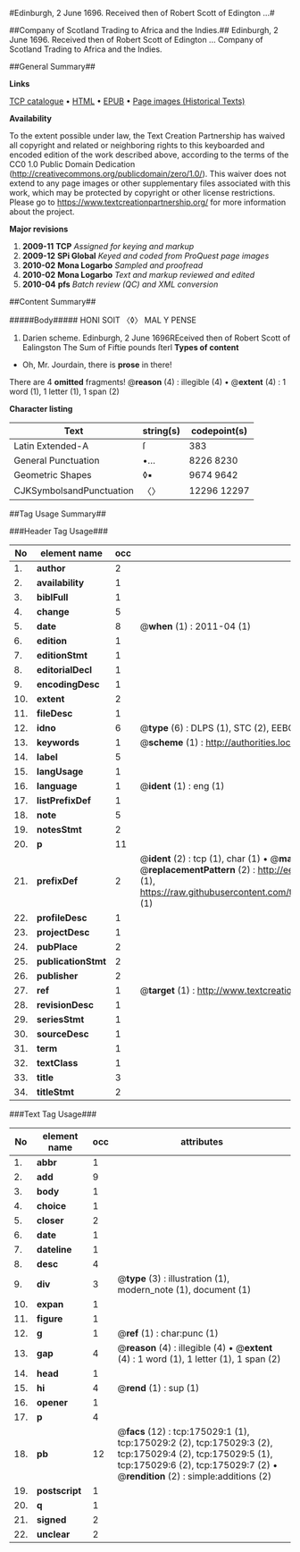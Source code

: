 #Edinburgh, 2 June 1696. Received then of Robert Scott of Edington ...#

##Company of Scotland Trading to Africa and the Indies.##
Edinburgh, 2 June 1696. Received then of Robert Scott of Edington ...
Company of Scotland Trading to Africa and the Indies.

##General Summary##

**Links**

[TCP catalogue](http://www.ota.ox.ac.uk/tcp/)  • 
[HTML](http://tei.it.ox.ac.uk/tcp/Texts-HTML/free/B05/B05109.html)  • 
[EPUB](http://tei.it.ox.ac.uk/tcp/Texts-EPUB/free/B05/B05109.epub) • 
[Page images (Historical Texts)](https://historicaltexts.jisc.ac.uk/eebo-51784620e)

**Availability**

To the extent possible under law, the Text Creation Partnership has waived all copyright and related or neighboring rights to this keyboarded and encoded edition of the work described above, according to the terms of the CC0 1.0 Public Domain Dedication (http://creativecommons.org/publicdomain/zero/1.0/). This waiver does not extend to any page images or other supplementary files associated with this work, which may be protected by copyright or other license restrictions. Please go to https://www.textcreationpartnership.org/ for more information about the project.

**Major revisions**

1. __2009-11__ __TCP__ *Assigned for keying and markup*
1. __2009-12__ __SPi Global__ *Keyed and coded from ProQuest page images*
1. __2010-02__ __Mona Logarbo__ *Sampled and proofread*
1. __2010-02__ __Mona Logarbo__ *Text and markup reviewed and edited*
1. __2010-04__ __pfs__ *Batch review (QC) and XML conversion*

##Content Summary##

#####Body#####
HONI SOIT 〈◊〉 MAL Y PENSE
1. Darien scheme.
Edinburgh, 2 June  1696REceived then of  Robert Scott of Ealingston  The Sum of  Fiftie pounds ſterl
**Types of content**

  * Oh, Mr. Jourdain, there is **prose** in there!

There are 4 **omitted** fragments! 
 @__reason__ (4) : illegible (4)  •  @__extent__ (4) : 1 word (1), 1 letter (1), 1 span (2)

**Character listing**


|Text|string(s)|codepoint(s)|
|---|---|---|
|Latin Extended-A|ſ|383|
|General Punctuation|•…|8226 8230|
|Geometric Shapes|◊▪|9674 9642|
|CJKSymbolsandPunctuation|〈〉|12296 12297|

##Tag Usage Summary##

###Header Tag Usage###

|No|element name|occ|attributes|
|---|---|---|---|
|1.|__author__|2||
|2.|__availability__|1||
|3.|__biblFull__|1||
|4.|__change__|5||
|5.|__date__|8| @__when__ (1) : 2011-04 (1)|
|6.|__edition__|1||
|7.|__editionStmt__|1||
|8.|__editorialDecl__|1||
|9.|__encodingDesc__|1||
|10.|__extent__|2||
|11.|__fileDesc__|1||
|12.|__idno__|6| @__type__ (6) : DLPS (1), STC (2), EEBO-CITATION (1), OCLC (1), VID (1)|
|13.|__keywords__|1| @__scheme__ (1) : http://authorities.loc.gov/ (1)|
|14.|__label__|5||
|15.|__langUsage__|1||
|16.|__language__|1| @__ident__ (1) : eng (1)|
|17.|__listPrefixDef__|1||
|18.|__note__|5||
|19.|__notesStmt__|2||
|20.|__p__|11||
|21.|__prefixDef__|2| @__ident__ (2) : tcp (1), char (1)  •  @__matchPattern__ (2) : ([0-9\-]+):([0-9IVX]+) (1), (.+) (1)  •  @__replacementPattern__ (2) : http://eebo.chadwyck.com/downloadtiff?vid=$1&page=$2 (1), https://raw.githubusercontent.com/textcreationpartnership/Texts/master/tcpchars.xml#$1 (1)|
|22.|__profileDesc__|1||
|23.|__projectDesc__|1||
|24.|__pubPlace__|2||
|25.|__publicationStmt__|2||
|26.|__publisher__|2||
|27.|__ref__|1| @__target__ (1) : http://www.textcreationpartnership.org/docs/. (1)|
|28.|__revisionDesc__|1||
|29.|__seriesStmt__|1||
|30.|__sourceDesc__|1||
|31.|__term__|1||
|32.|__textClass__|1||
|33.|__title__|3||
|34.|__titleStmt__|2||


###Text Tag Usage###

|No|element name|occ|attributes|
|---|---|---|---|
|1.|__abbr__|1||
|2.|__add__|9||
|3.|__body__|1||
|4.|__choice__|1||
|5.|__closer__|2||
|6.|__date__|1||
|7.|__dateline__|1||
|8.|__desc__|4||
|9.|__div__|3| @__type__ (3) : illustration (1), modern_note (1), document (1)|
|10.|__expan__|1||
|11.|__figure__|1||
|12.|__g__|1| @__ref__ (1) : char:punc (1)|
|13.|__gap__|4| @__reason__ (4) : illegible (4)  •  @__extent__ (4) : 1 word (1), 1 letter (1), 1 span (2)|
|14.|__head__|1||
|15.|__hi__|4| @__rend__ (1) : sup (1)|
|16.|__opener__|1||
|17.|__p__|4||
|18.|__pb__|12| @__facs__ (12) : tcp:175029:1 (1), tcp:175029:2 (2), tcp:175029:3 (2), tcp:175029:4 (2), tcp:175029:5 (1), tcp:175029:6 (2), tcp:175029:7 (2)  •  @__rendition__ (2) : simple:additions (2)|
|19.|__postscript__|1||
|20.|__q__|1||
|21.|__signed__|2||
|22.|__unclear__|2||

